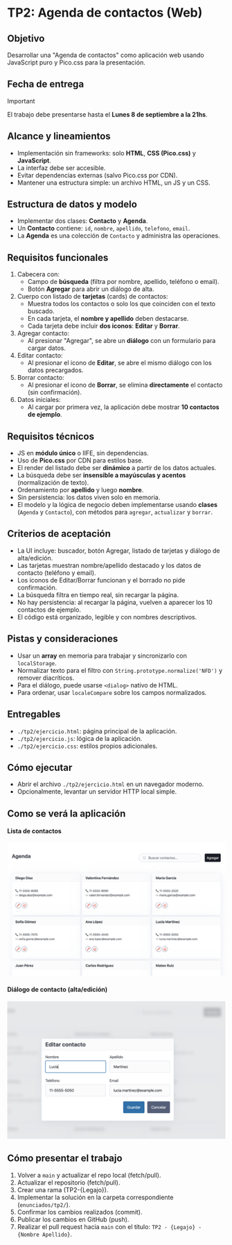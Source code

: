 # TP2: Agenda de contactos (Web)

## Objetivo

Desarrollar una "Agenda de contactos" como aplicación web usando JavaScript puro y Pico.css para la presentación.

## Fecha de entrega

> [!IMPORTANT]
> El trabajo debe presentarse hasta el **Lunes 8 de septiembre a la 21hs**.

## Alcance y lineamientos

- Implementación sin frameworks: solo **HTML**, **CSS (Pico.css)** y **JavaScript**.
- La interfaz debe ser accesible.
- Evitar dependencias externas (salvo Pico.css por CDN).
- Mantener una estructura simple: un archivo HTML, un JS y un CSS.

## Estructura de datos y modelo

- Implementar dos clases: **Contacto** y **Agenda**.
- Un **Contacto** contiene: `id`, `nombre`, `apellido`, `telefono`, `email`.
- La **Agenda** es una colección de `Contacto` y administra las operaciones.

## Requisitos funcionales

1. Cabecera con:
   - Campo de **búsqueda** (filtra por nombre, apellido, teléfono o email).
   - Botón **Agregar** para abrir un diálogo de alta.
2. Cuerpo con listado de **tarjetas** (cards) de contactos:
   - Muestra todos los contactos o solo los que coinciden con el texto buscado.
   - En cada tarjeta, el **nombre y apellido** deben destacarse.
   - Cada tarjeta debe incluir **dos iconos**: **Editar** y **Borrar**.
3. Agregar contacto:
   - Al presionar "Agregar", se abre un **diálogo** con un formulario para cargar datos.
4. Editar contacto:
   - Al presionar el icono de **Editar**, se abre el mismo diálogo con los datos precargados.
5. Borrar contacto:
   - Al presionar el icono de **Borrar**, se elimina **directamente** el contacto (sin confirmación).
6. Datos iniciales:
   - Al cargar por primera vez, la aplicación debe mostrar **10 contactos de ejemplo**.

## Requisitos técnicos

- JS en **módulo único** o IIFE, sin dependencias.
- Uso de **Pico.css** por CDN para estilos base.
- El render del listado debe ser **dinámico** a partir de los datos actuales.
- La búsqueda debe ser **insensible a mayúsculas y acentos** (normalización de texto).
- Ordenamiento por **apellido** y luego **nombre**.
- Sin persistencia: los datos viven solo en memoria.
- El modelo y la lógica de negocio deben implementarse usando **clases** (`Agenda` y `Contacto`), con métodos para `agregar`, `actualizar` y `borrar`.

## Criterios de aceptación

- La UI incluye: buscador, botón Agregar, listado de tarjetas y diálogo de alta/edición.
- Las tarjetas muestran nombre/apellido destacado y los datos de contacto (teléfono y email).
- Los iconos de Editar/Borrar funcionan y el borrado no pide confirmación.
- La búsqueda filtra en tiempo real, sin recargar la página.
- No hay persistencia: al recargar la página, vuelven a aparecer los 10 contactos de ejemplo.
- El código está organizado, legible y con nombres descriptivos.

## Pistas y consideraciones

- Usar un **array** en memoria para trabajar y sincronizarlo con `localStorage`.
- Normalizar texto para el filtro con `String.prototype.normalize('NFD')` y remover diacríticos.
- Para el diálogo, puede usarse `<dialog>` nativo de HTML.
- Para ordenar, usar `localeCompare` sobre los campos normalizados.

## Entregables

- `./tp2/ejercicio.html`: página principal de la aplicación.
- `./tp2/ejercicio.js`: lógica de la aplicación.
- `./tp2/ejercicio.css`: estilos propios adicionales.

## Cómo ejecutar

- Abrir el archivo `./tp2/ejercicio.html` en un navegador moderno.
- Opcionalmente, levantar un servidor HTTP local simple.


## Como se verá la aplicación
#### Lista de contactos
![Lista de contactos](./agenda1.png)
#### Diálogo de contacto (alta/edición)
![Diálogo de contacto](./agenda2.png)

## Cómo presentar el trabajo
1. Volver a `main` y actualizar el repo local (fetch/pull).
2. Actualizar el repositorio  (fetch/pull).
3. Crear una rama (TP2-{Legajo}).
4. Implementar la solución en la carpeta correspondiente (`enunciados/tp2/`).
5. Confirmar los cambios realizados (commit).
6. Publicar los cambios en GitHub (push).
7. Realizar el pull request hacia `main` con el título: `TP2 - {Legajo} - {Nombre Apellido}`.
